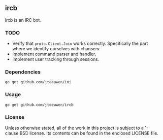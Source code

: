 ## ircb

ircb is an IRC bot.


### TODO

* Verify that `proto.Client.Join` works correctly.
  Specifically the part where we identify ourselves with chanserv.
* Implement command parser and handler.
* Implement user tracking through sessions.


### Dependencies

    go get github.com/jteeuwen/ini


### Usage

    go get github.com/jteeuwen/ircb


### License

Unless otherwise stated, all of the work in this project is subject to a
1-clause BSD license. Its contents can be found in the enclosed LICENSE file.

